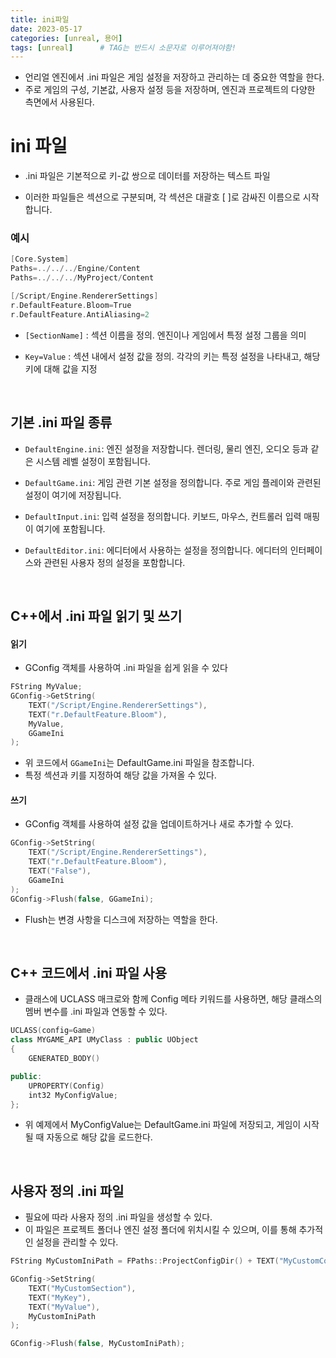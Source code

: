 ```yaml
---
title: ini파일
date: 2023-05-17
categories: [unreal, 용어]
tags: [unreal]		# TAG는 반드시 소문자로 이루어져야함!
---
```


* 언리얼 엔진에서 .ini 파일은 게임 설정을 저장하고 관리하는 데 중요한 역할을 한다. 
* 주로 게임의 구성, 기본값, 사용자 설정 등을 저장하며, 엔진과 프로젝트의 다양한 측면에서 사용된다.

# ini 파일

* .ini 파일은 기본적으로 키-값 쌍으로 데이터를 저장하는 텍스트 파일

* 이러한 파일들은 섹션으로 구분되며, 각 섹션은 대괄호 [ ]로 감싸진 이름으로 시작합니다.


### 예시

```c++
[Core.System]
Paths=../../../Engine/Content
Paths=../../../MyProject/Content

[/Script/Engine.RendererSettings]
r.DefaultFeature.Bloom=True
r.DefaultFeature.AntiAliasing=2
```

* `[SectionName]` : 섹션 이름을 정의. 엔진이나 게임에서 특정 설정 그룹을 의미

* `Key=Value` : 섹션 내에서 설정 값을 정의. 각각의 키는 특정 설정을 나타내고, 해당 키에 대해 값을 지정

<br>

## 기본 .ini 파일 종류

* `DefaultEngine.ini`: 엔진 설정을 저장합니다. 렌더링, 물리 엔진, 오디오 등과 같은 시스템 레벨 설정이 포함됩니다.

* `DefaultGame.ini`: 게임 관련 기본 설정을 정의합니다. 주로 게임 플레이와 관련된 설정이 여기에 저장됩니다.

* `DefaultInput.ini`: 입력 설정을 정의합니다. 키보드, 마우스, 컨트롤러 입력 매핑이 여기에 포함됩니다.

* `DefaultEditor.ini`: 에디터에서 사용하는 설정을 정의합니다. 에디터의 인터페이스와 관련된 사용자 정의 설정을 포함합니다.

<br>

## C++에서 .ini 파일 읽기 및 쓰기

#### 읽기

* GConfig 객체를 사용하여 .ini 파일을 쉽게 읽을 수 있다

```c++
FString MyValue;
GConfig->GetString(
    TEXT("/Script/Engine.RendererSettings"),
    TEXT("r.DefaultFeature.Bloom"),
    MyValue,
    GGameIni
);
```

* 위 코드에서 `GGameIni`는 DefaultGame.ini 파일을 참조합니다. 
* 특정 섹션과 키를 지정하여 해당 값을 가져올 수 있다.

#### 쓰기

* GConfig 객체를 사용하여 설정 값을 업데이트하거나 새로 추가할 수 있다.

```c++
GConfig->SetString(
    TEXT("/Script/Engine.RendererSettings"),
    TEXT("r.DefaultFeature.Bloom"),
    TEXT("False"),
    GGameIni
);
GConfig->Flush(false, GGameIni);
```

* Flush는 변경 사항을 디스크에 저장하는 역할을 한다.

<br>

## C++ 코드에서 .ini 파일 사용

* 클래스에 UCLASS 매크로와 함께 Config 메타 키워드를 사용하면, 해당 클래스의 멤버 변수를 .ini 파일과 연동할 수 있다.

```c++
UCLASS(config=Game)
class MYGAME_API UMyClass : public UObject
{
    GENERATED_BODY()

public:
    UPROPERTY(Config)
    int32 MyConfigValue;
};
```

* 위 예제에서 MyConfigValue는 DefaultGame.ini 파일에 저장되고, 게임이 시작될 때 자동으로 해당 값을 로드한다.

<br>

## 사용자 정의 .ini 파일

* 필요에 따라 사용자 정의 .ini 파일을 생성할 수 있다.
* 이 파일은 프로젝트 폴더나 엔진 설정 폴더에 위치시킬 수 있으며, 이를 통해 추가적인 설정을 관리할 수 있다.

```c++
FString MyCustomIniPath = FPaths::ProjectConfigDir() + TEXT("MyCustomConfig.ini");

GConfig->SetString(
    TEXT("MyCustomSection"),
    TEXT("MyKey"),
    TEXT("MyValue"),
    MyCustomIniPath
);

GConfig->Flush(false, MyCustomIniPath);
```